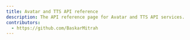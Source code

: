 ```yaml
---
title: Avatar and TTS API reference
description: The API reference page for Avatar and TTS API services.
contributors:
  - https://github.com/BaskarMitrah
---
```


<RedoclyAPIBlock src="/audio-video-firefly-services/openapi/ttsapi.json" scrollYOffset={64} generateCodeSamples="languages: [{lang: 'curl'}]" />

